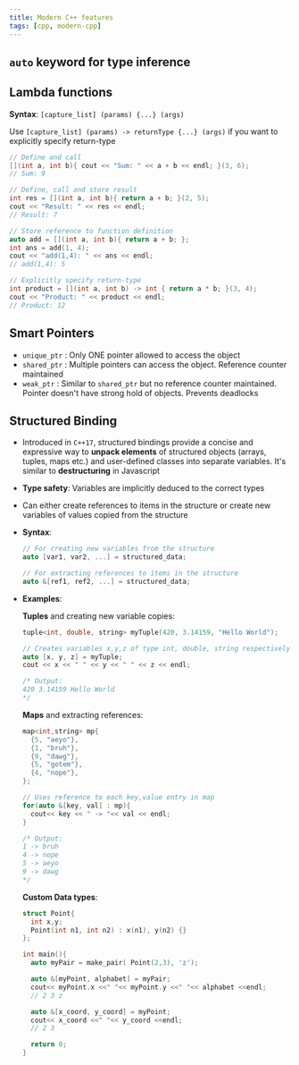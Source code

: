 ```yaml
---
title: Modern C++ features
tags: [cpp, modern-cpp]
---
```


## `auto` keyword for type inference

## Lambda functions

**Syntax**: `[capture_list] (params) {...} (args)`

Use `[capture_list] (params) -> returnType {...} (args)` if you want to explicitly specify return-type

```cpp
// Define and call
[](int a, int b){ cout << "Sum: " << a + b << endl; }(3, 6);
// Sum: 9

// Define, call and store result
int res = [](int a, int b){ return a + b; }(2, 5);
cout << "Result: " << res << endl;
// Result: 7

// Store reference to function definition
auto add = [](int a, int b){ return a + b; };
int ans = add(1, 4);
cout << "add(1,4): " << ans << endl;
// add(1,4): 5

// Explicitly specify return-type
int product = [](int a, int b) -> int { return a * b; }(3, 4);
cout << "Product: " << product << endl;
// Product: 12
```

## Smart Pointers

- `unique_ptr` : Only ONE pointer allowed to access the object
- `shared_ptr` : Multiple pointers can access the object. Reference counter maintained
- `weak_ptr` : Similar to `shared_ptr` but no reference counter maintained. Pointer doesn't have strong hold of objects. Prevents deadlocks

## Structured Binding

- Introduced in `C++17`, structured bindings provide a concise and expressive way to **unpack elements** of structured objects (arrays, tuples, maps etc.) and user-defined classes into separate variables. It's similar to **destructuring** in Javascript
- **Type safety**: Variables are implicitly deduced to the correct types
- Can either create references to items in the structure or create new variables of values copied from the structure
- **Syntax**:

  ```cpp
  // For creating new variables from the structure
  auto [var1, var2, ...] = structured_data;

  // For extracting references to items in the structure
  auto &[ref1, ref2, ...] = structured_data;
  ```

- **Examples**:

  **Tuples** and creating new variable copies:

  ```cpp
  tuple<int, double, string> myTuple(420, 3.14159, "Hello World");

  // Creates variables x,y,z of type int, double, string respectively
  auto [x, y, z] = myTuple;
  cout << x << " " << y << " " << z << endl;

  /* Output:
  420 3.14159 Hello World
  */
  ```

  **Maps** and extracting references:

  ```cpp
  map<int,string> mp{
    {5, "aeyo"},
    {1, "bruh"},
    {9, "dawg"},
    {5, "gotem"},
    {4, "nope"},
  };

  // Uses reference to each key,value entry in map
  for(auto &[key, val] : mp){
    cout<< key << " -> "<< val << endl;
  }

  /* Output:
  1 -> bruh
  4 -> nope
  5 -> aeyo
  9 -> dawg
  */
  ```

  **Custom Data types**:

  ```cpp
  struct Point{
    int x,y;
    Point(int n1, int n2) : x(n1), y(n2) {}
  };

  int main(){
    auto myPair = make_pair( Point(2,3), 'z');

    auto &[myPoint, alphabet] = myPair;
    cout<< myPoint.x <<" "<< myPoint.y <<" "<< alphabet <<endl;
    // 2 3 z

    auto &[x_coord, y_coord] = myPoint;
    cout<< x_coord <<" "<< y_coord <<endl;
    // 2 3

    return 0;
  }
  ```
